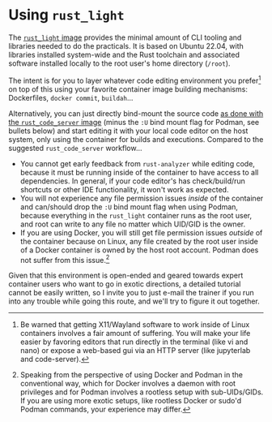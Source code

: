 # Using `rust_light`

The [`rust_light`
image](https://plmlab.math.cnrs.fr/grasland/numerical-rust-cpu/container_registry/1019)
provides the minimal amount of CLI tooling and libraries needed to do the
practicals. It is based on Ubuntu 22.04, with libraries installed system-wide
and the Rust toolchain and associated software installed locally to the root
user's home directory (`/root`).

The intent is for you to layer whatever code editing environment you prefer[^1]
on top of this using your favorite container image building mechanisms:
Dockerfiles, `docker commit`, `buildah`...

Alternatively, you can just directly bind-mount the source code [as done with
the `rust_code_server`
image](rust_code_server.md#downloading-the-exercises-source-code) (minus the
`:U` bind mount flag for Podman, see bullets below) and start editing it with
your local code editor on the host system, only using the container for builds
and executions. Compared to the suggested `rust_code_server` workflow...

- You cannot get early feedback from `rust-analyzer` while editing code, because
  it must be running inside of the container to have access to all dependencies.
  In general, if your code editor's has check/build/run shortcuts or other IDE
  functionality, it won't work as expected.
- You will not experience any file permission issues _inside_ of the container
  and can/should drop the `:U` bind mount flag when using Podman, because
  everything in the `rust_light` container runs as the root user, and root can
  write to any file no matter which UID/GID is the owner.
- If you are using Docker, you will still get file permission issues _outside_
  of the container because on Linux, any file created by the root user inside of
  a Docker container is owned by the host root account. Podman does not suffer
  from this issue.[^2]

Given that this environment is open-ended and geared towards expert container
users who want to go in exotic directions, a detailed tutorial cannot be easily
written, so I invite you to just e-mail the trainer if you run into any trouble
while going this route, and we'll try to figure it out together.

[^1]: Be warned that getting X11/Wayland software to work inside of Linux
      containers involves a fair amount of suffering. You will make your life
      easier by favoring editors that run directly in the terminal (like vi and
      nano) or expose a web-based gui via an HTTP server (like jupyterlab and
      code-server).

[^2]: Speaking from the perspective of using Docker and Podman in the
      conventional way, which for Docker involves a daemon with root privileges
      and for Podman involves a rootless setup with sub-UIDs/GIDs. If you are
      using more exotic setups, like rootless Docker or sudo'd Podman commands,
      your experience may differ.
